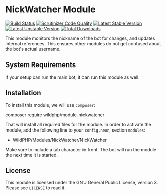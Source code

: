 # NickWatcher Module
[![Build Status](https://scrutinizer-ci.com/g/WildPHP/module-nickwatcher/badges/build.png?b=master)](https://scrutinizer-ci.com/g/WildPHP/module-nickwatcher/build-status/master)
[![Scrutinizer Code Quality](https://scrutinizer-ci.com/g/WildPHP/module-nickwatcher/badges/quality-score.png?b=master)](https://scrutinizer-ci.com/g/WildPHP/module-nickwatcher/?branch=master)
[![Latest Stable Version](https://poser.pugx.org/wildphp/module-nickwatcher/v/stable)](https://packagist.org/packages/wildphp/module-nickwatcher)
[![Latest Unstable Version](https://poser.pugx.org/wildphp/module-nickwatcher/v/unstable)](https://packagist.org/packages/wildphp/module-nickwatcher)
[![Total Downloads](https://poser.pugx.org/wildphp/module-nickwatcher/downloads)](https://packagist.org/packages/wildphp/module-nickwatcher)

This module monitors the nickname of the bot for changes, and updates internal references. This ensures other modules do not get confused about the bot's actual username.

## System Requirements
If your setup can run the main bot, it can run this module as well.

## Installation
To install this module, we will use `composer`:

composer require wildphp/module-nickwatcher

That will install all required files for the module. In order to activate the module, add the following line to your `config.neon`, section `modules`:

- WildPHP/Modules/NickWatcher/NickWatcher

Make sure to include a tab character in front. The bot will run the module the next time it is started.

## License
This module is licensed under the GNU General Public License, version 3. Please see `LICENSE` to read it.